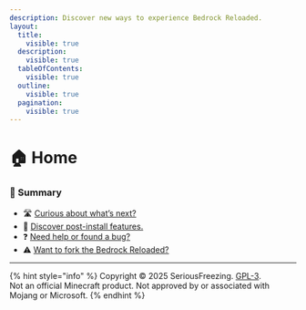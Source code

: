 ```yaml
---
description: Discover new ways to experience Bedrock Reloaded.
layout:
  title:
    visible: true
  description:
    visible: true
  tableOfContents:
    visible: true
  outline:
    visible: true
  pagination:
    visible: true
---
```


# 🏠 Home

### 📘 Summary

* 🛣️ [Curious about what’s next?](roadmap/resourcepack.md)
* 🧩 [Discover post-install features.](add-on.md)
* ❓ [Need help or found a bug?](support.md)
* ⚠️ [Want to fork the Bedrock Reloaded?](disclaimer.md)

***

{% hint style="info" %}
Copyright © 2025 SeriousFreezing. [GPL-3](https://www.gnu.org/licenses/gpl-3.0.html#license-text).\
Not an official Minecraft product. Not approved by or associated with Mojang or Microsoft.
{% endhint %}
